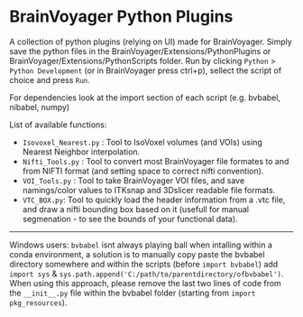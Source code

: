 # BrainVoyager Python Plugins

A collection of python plugins (relying on UI) made for BrainVoyager.
Simply save the python files in the BrainVoyager/Extensions/PythonPlugins or BrainVoyager/Extensions/PythonScripts folder.
Run by clicking `Python` > `Python Development` (or in BrainVoyager press ctrl+p), sellect the script of choice and press `Run`.

For dependencies look at the import section of each script (e.g. bvbabel, nibabel, numpy)

List of available functions:
+ `Isovoxel_Nearest.py` : Tool to IsoVoxel volumes (and VOIs) using Nearest Neighbor interpolation.
+ `Nifti_Tools.py` : Tool to convert most BrainVoyager file formates to and from NIFTI format (and setting space to correct nifti convention).
+ `VOI_Tools.py` : Tool to take BrainVoyager VOI files, and save namings/color values to ITKsnap and 3Dslicer readable file formats.
+ `VTC_BOX.py`: Tool to quickly load the header information from a .vtc file, and draw a nifti bounding box based on it (usefull for manual segmenation - to see the bounds of your functional data).

-------------------------------------------------------------------

Windows users: `bvbabel` isnt always playing ball when intalling within a conda environment, a solution is to manually copy paste the bvbabel directory somewhere and within the scripts (before `import bvbabel`) add `import sys` & `sys.path.append('C:/path/to/parentdirectory/ofbvbabel')`.
When using this approach, please remove the last two lines of code from the `__init__.py` file within the bvbabel folder (starting from `import pkg_resources`).
